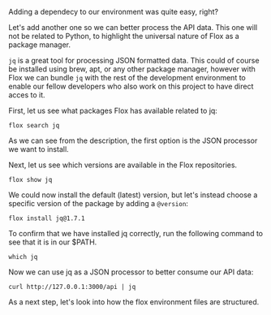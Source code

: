 Adding a dependecy to our environment was quite easy, right?

Let's add another one so we can better process the API data. This one will not be related to Python, to highlight the universal nature of Flox as a package manager.

`jq` is a great tool for processing JSON formatted data. This could of course be installed using brew, apt, or any other package manager, however with Flox we can bundle `jq` with the rest of the development environment to enable our fellow developers who also work on this project to have direct acces to it.

First, let us see what packages Flox has available related to jq:

`flox search jq`

As we can see from the description, the first option is the JSON processor we want to install.

Next, let us see which versions are available in the Flox repositories.

`flox show jq`

We could now install the default (latest) version, but let's instead choose a specific version of the package by adding a `@version`:

`flox install jq@1.7.1`

To confirm that we have installed jq correctly, run the following command to see that it is in our $PATH.

`which jq`

Now we can use jq as a JSON processor to better consume our API data:

`curl http://127.0.0.1:3000/api | jq`

As a next step, let's look into how the flox environment files are structured.
